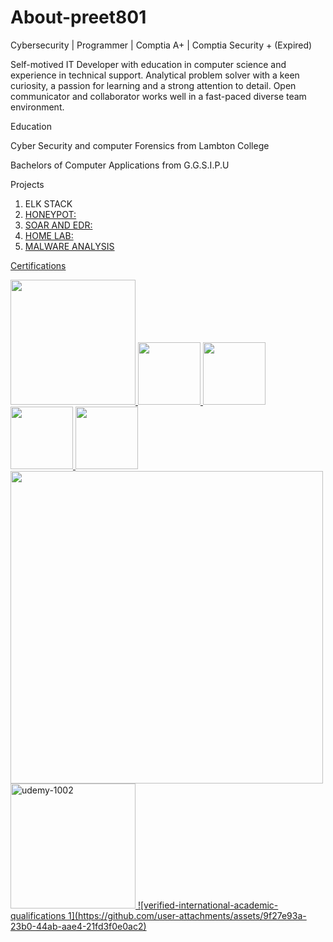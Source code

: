 # About-preet801
Cybersecurity | Programmer | Comptia A+ | Comptia Security + (Expired)

Self-motived IT Developer with education in computer science and experience in technical support. Analytical problem solver with a keen curiosity, a passion for learning and a strong attention to detail. Open communicator and collaborator works well in a fast-paced diverse team environment.

Education

Cyber Security and computer Forensics from Lambton College

Bachelors of Computer Applications from G.G.S.I.P.U

Projects

1. ELK STACK <a href="https://github.com/preet801/ELK-STACK.git" alt="elk stack">
2. HONEYPOT:
3. SOAR AND EDR:
4. HOME LAB:
5. MALWARE ANALYSIS



Certifications

<img width="200" src="https://github.com/user-attachments/files/19814609/CompTIA.A%2B.ce.certificate.pdf"/>
<img width="100" src="https://github.com/user-attachments/assets/66741ee4-593c-4599-90f0-9c465e070165"/>
<img width="100" src="https://github.com/user-attachments/assets/2dcedc67-73b9-476f-9a27-881a6034a90b"/>
<img width="100" src="https://github.com/user-attachments/assets/b232cdc3-5e38-4915-a582-c652073ccd37"/>
<img width="100" src="https://github.com/user-attachments/assets/b0a80358-39d1-48af-af20-a34a2966912c"/>
<img width="500" src="https://github.com/user-attachments/files/19816217/CertificateOfCompletion_IT.Help.Desk.for.Beginners-2.pdf"/>



<img width="200" alt="udemy-1002" src="https://github.com/user-attachments/assets/9aaee355-f265-4cfb-99a8-c384d833d481" width="100px"/>
![verified-international-academic-qualifications 1](https://github.com/user-attachments/assets/9f27e93a-23b0-44ab-aae4-21fd3f0e0ac2)

